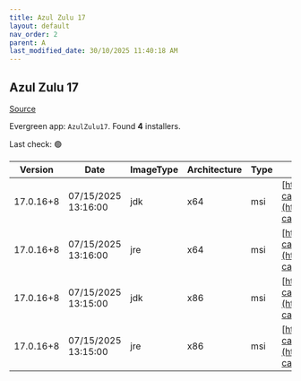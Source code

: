 ```yaml
---
title: Azul Zulu 17
layout: default
nav_order: 2
parent: A
last_modified_date: 30/10/2025 11:40:18 AM
---
```


## Azul Zulu 17

[Source](https://www.azul.com/downloads/#zulu)

Evergreen app: `AzulZulu17`. Found **4** installers.

Last check: 🟢

| Version   | Date                | ImageType | Architecture | Type | URI                                                                                                                                            |
| --------- | ------------------- | --------- | ------------ | ---- | ---------------------------------------------------------------------------------------------------------------------------------------------- |
| 17.0.16+8 | 07/15/2025 13:16:00 | jdk       | x64          | msi  | [https://cdn.azul.com/zulu/bin/zulu17.60.17-ca-jdk17.0.16-win_x64.msi](https://cdn.azul.com/zulu/bin/zulu17.60.17-ca-jdk17.0.16-win_x64.msi)   |
| 17.0.16+8 | 07/15/2025 13:16:00 | jre       | x64          | msi  | [https://cdn.azul.com/zulu/bin/zulu17.60.17-ca-jre17.0.16-win_x64.msi](https://cdn.azul.com/zulu/bin/zulu17.60.17-ca-jre17.0.16-win_x64.msi)   |
| 17.0.16+8 | 07/15/2025 13:15:00 | jdk       | x86          | msi  | [https://cdn.azul.com/zulu/bin/zulu17.60.17-ca-jdk17.0.16-win_i686.msi](https://cdn.azul.com/zulu/bin/zulu17.60.17-ca-jdk17.0.16-win_i686.msi) |
| 17.0.16+8 | 07/15/2025 13:15:00 | jre       | x86          | msi  | [https://cdn.azul.com/zulu/bin/zulu17.60.17-ca-jre17.0.16-win_i686.msi](https://cdn.azul.com/zulu/bin/zulu17.60.17-ca-jre17.0.16-win_i686.msi) |
